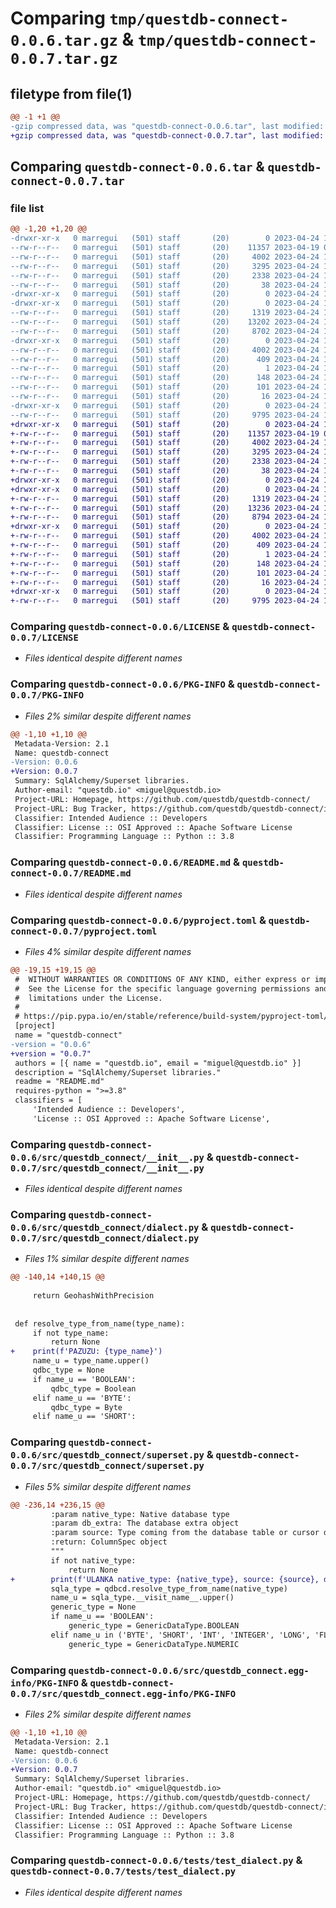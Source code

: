# Comparing `tmp/questdb-connect-0.0.6.tar.gz` & `tmp/questdb-connect-0.0.7.tar.gz`

## filetype from file(1)

```diff
@@ -1 +1 @@
-gzip compressed data, was "questdb-connect-0.0.6.tar", last modified: Mon Apr 24 13:45:29 2023, max compression
+gzip compressed data, was "questdb-connect-0.0.7.tar", last modified: Mon Apr 24 13:53:37 2023, max compression
```

## Comparing `questdb-connect-0.0.6.tar` & `questdb-connect-0.0.7.tar`

### file list

```diff
@@ -1,20 +1,20 @@
-drwxr-xr-x   0 marregui   (501) staff       (20)        0 2023-04-24 13:45:29.446885 questdb-connect-0.0.6/
--rw-r--r--   0 marregui   (501) staff       (20)    11357 2023-04-19 08:13:39.000000 questdb-connect-0.0.6/LICENSE
--rw-r--r--   0 marregui   (501) staff       (20)     4002 2023-04-24 13:45:29.446723 questdb-connect-0.0.6/PKG-INFO
--rw-r--r--   0 marregui   (501) staff       (20)     3295 2023-04-24 12:57:30.000000 questdb-connect-0.0.6/README.md
--rw-r--r--   0 marregui   (501) staff       (20)     2338 2023-04-24 13:41:26.000000 questdb-connect-0.0.6/pyproject.toml
--rw-r--r--   0 marregui   (501) staff       (20)       38 2023-04-24 13:45:29.446930 questdb-connect-0.0.6/setup.cfg
-drwxr-xr-x   0 marregui   (501) staff       (20)        0 2023-04-24 13:45:29.444267 questdb-connect-0.0.6/src/
-drwxr-xr-x   0 marregui   (501) staff       (20)        0 2023-04-24 13:45:29.445392 questdb-connect-0.0.6/src/questdb_connect/
--rw-r--r--   0 marregui   (501) staff       (20)     1319 2023-04-24 12:28:52.000000 questdb-connect-0.0.6/src/questdb_connect/__init__.py
--rw-r--r--   0 marregui   (501) staff       (20)    13202 2023-04-24 13:39:58.000000 questdb-connect-0.0.6/src/questdb_connect/dialect.py
--rw-r--r--   0 marregui   (501) staff       (20)     8702 2023-04-24 13:44:24.000000 questdb-connect-0.0.6/src/questdb_connect/superset.py
-drwxr-xr-x   0 marregui   (501) staff       (20)        0 2023-04-24 13:45:29.446201 questdb-connect-0.0.6/src/questdb_connect.egg-info/
--rw-r--r--   0 marregui   (501) staff       (20)     4002 2023-04-24 13:45:29.000000 questdb-connect-0.0.6/src/questdb_connect.egg-info/PKG-INFO
--rw-r--r--   0 marregui   (501) staff       (20)      409 2023-04-24 13:45:29.000000 questdb-connect-0.0.6/src/questdb_connect.egg-info/SOURCES.txt
--rw-r--r--   0 marregui   (501) staff       (20)        1 2023-04-24 13:45:29.000000 questdb-connect-0.0.6/src/questdb_connect.egg-info/dependency_links.txt
--rw-r--r--   0 marregui   (501) staff       (20)      148 2023-04-24 13:45:29.000000 questdb-connect-0.0.6/src/questdb_connect.egg-info/entry_points.txt
--rw-r--r--   0 marregui   (501) staff       (20)      101 2023-04-24 13:45:29.000000 questdb-connect-0.0.6/src/questdb_connect.egg-info/requires.txt
--rw-r--r--   0 marregui   (501) staff       (20)       16 2023-04-24 13:45:29.000000 questdb-connect-0.0.6/src/questdb_connect.egg-info/top_level.txt
-drwxr-xr-x   0 marregui   (501) staff       (20)        0 2023-04-24 13:45:29.446321 questdb-connect-0.0.6/tests/
--rw-r--r--   0 marregui   (501) staff       (20)     9795 2023-04-24 12:28:24.000000 questdb-connect-0.0.6/tests/test_dialect.py
+drwxr-xr-x   0 marregui   (501) staff       (20)        0 2023-04-24 13:53:37.795666 questdb-connect-0.0.7/
+-rw-r--r--   0 marregui   (501) staff       (20)    11357 2023-04-19 08:13:39.000000 questdb-connect-0.0.7/LICENSE
+-rw-r--r--   0 marregui   (501) staff       (20)     4002 2023-04-24 13:53:37.795520 questdb-connect-0.0.7/PKG-INFO
+-rw-r--r--   0 marregui   (501) staff       (20)     3295 2023-04-24 12:57:30.000000 questdb-connect-0.0.7/README.md
+-rw-r--r--   0 marregui   (501) staff       (20)     2338 2023-04-24 13:52:45.000000 questdb-connect-0.0.7/pyproject.toml
+-rw-r--r--   0 marregui   (501) staff       (20)       38 2023-04-24 13:53:37.795702 questdb-connect-0.0.7/setup.cfg
+drwxr-xr-x   0 marregui   (501) staff       (20)        0 2023-04-24 13:53:37.791257 questdb-connect-0.0.7/src/
+drwxr-xr-x   0 marregui   (501) staff       (20)        0 2023-04-24 13:53:37.793516 questdb-connect-0.0.7/src/questdb_connect/
+-rw-r--r--   0 marregui   (501) staff       (20)     1319 2023-04-24 12:28:52.000000 questdb-connect-0.0.7/src/questdb_connect/__init__.py
+-rw-r--r--   0 marregui   (501) staff       (20)    13236 2023-04-24 13:52:45.000000 questdb-connect-0.0.7/src/questdb_connect/dialect.py
+-rw-r--r--   0 marregui   (501) staff       (20)     8794 2023-04-24 13:52:45.000000 questdb-connect-0.0.7/src/questdb_connect/superset.py
+drwxr-xr-x   0 marregui   (501) staff       (20)        0 2023-04-24 13:53:37.795017 questdb-connect-0.0.7/src/questdb_connect.egg-info/
+-rw-r--r--   0 marregui   (501) staff       (20)     4002 2023-04-24 13:53:37.000000 questdb-connect-0.0.7/src/questdb_connect.egg-info/PKG-INFO
+-rw-r--r--   0 marregui   (501) staff       (20)      409 2023-04-24 13:53:37.000000 questdb-connect-0.0.7/src/questdb_connect.egg-info/SOURCES.txt
+-rw-r--r--   0 marregui   (501) staff       (20)        1 2023-04-24 13:53:37.000000 questdb-connect-0.0.7/src/questdb_connect.egg-info/dependency_links.txt
+-rw-r--r--   0 marregui   (501) staff       (20)      148 2023-04-24 13:53:37.000000 questdb-connect-0.0.7/src/questdb_connect.egg-info/entry_points.txt
+-rw-r--r--   0 marregui   (501) staff       (20)      101 2023-04-24 13:53:37.000000 questdb-connect-0.0.7/src/questdb_connect.egg-info/requires.txt
+-rw-r--r--   0 marregui   (501) staff       (20)       16 2023-04-24 13:53:37.000000 questdb-connect-0.0.7/src/questdb_connect.egg-info/top_level.txt
+drwxr-xr-x   0 marregui   (501) staff       (20)        0 2023-04-24 13:53:37.795151 questdb-connect-0.0.7/tests/
+-rw-r--r--   0 marregui   (501) staff       (20)     9795 2023-04-24 12:28:24.000000 questdb-connect-0.0.7/tests/test_dialect.py
```

### Comparing `questdb-connect-0.0.6/LICENSE` & `questdb-connect-0.0.7/LICENSE`

 * *Files identical despite different names*

### Comparing `questdb-connect-0.0.6/PKG-INFO` & `questdb-connect-0.0.7/PKG-INFO`

 * *Files 2% similar despite different names*

```diff
@@ -1,10 +1,10 @@
 Metadata-Version: 2.1
 Name: questdb-connect
-Version: 0.0.6
+Version: 0.0.7
 Summary: SqlAlchemy/Superset libraries.
 Author-email: "questdb.io" <miguel@questdb.io>
 Project-URL: Homepage, https://github.com/questdb/questdb-connect/
 Project-URL: Bug Tracker, https://github.com/questdb/questdb-connect/issues/
 Classifier: Intended Audience :: Developers
 Classifier: License :: OSI Approved :: Apache Software License
 Classifier: Programming Language :: Python :: 3.8
```

### Comparing `questdb-connect-0.0.6/README.md` & `questdb-connect-0.0.7/README.md`

 * *Files identical despite different names*

### Comparing `questdb-connect-0.0.6/pyproject.toml` & `questdb-connect-0.0.7/pyproject.toml`

 * *Files 4% similar despite different names*

```diff
@@ -19,15 +19,15 @@
 #  WITHOUT WARRANTIES OR CONDITIONS OF ANY KIND, either express or implied.
 #  See the License for the specific language governing permissions and
 #  limitations under the License.
 #
 # https://pip.pypa.io/en/stable/reference/build-system/pyproject-toml/
 [project]
 name = "questdb-connect"
-version = "0.0.6"
+version = "0.0.7"
 authors = [{ name = "questdb.io", email = "miguel@questdb.io" }]
 description = "SqlAlchemy/Superset libraries."
 readme = "README.md"
 requires-python = ">=3.8"
 classifiers = [
     'Intended Audience :: Developers',
     'License :: OSI Approved :: Apache Software License',
```

### Comparing `questdb-connect-0.0.6/src/questdb_connect/__init__.py` & `questdb-connect-0.0.7/src/questdb_connect/__init__.py`

 * *Files identical despite different names*

### Comparing `questdb-connect-0.0.6/src/questdb_connect/dialect.py` & `questdb-connect-0.0.7/src/questdb_connect/dialect.py`

 * *Files 1% similar despite different names*

```diff
@@ -140,14 +140,15 @@
 
     return GeohashWithPrecision
 
 
 def resolve_type_from_name(type_name):
     if not type_name:
         return None
+    print(f'PAZUZU: {type_name}')
     name_u = type_name.upper()
     qdbc_type = None
     if name_u == 'BOOLEAN':
         qdbc_type = Boolean
     elif name_u == 'BYTE':
         qdbc_type = Byte
     elif name_u == 'SHORT':
```

### Comparing `questdb-connect-0.0.6/src/questdb_connect/superset.py` & `questdb-connect-0.0.7/src/questdb_connect/superset.py`

 * *Files 5% similar despite different names*

```diff
@@ -236,14 +236,15 @@
         :param native_type: Native database type
         :param db_extra: The database extra object
         :param source: Type coming from the database table or cursor description
         :return: ColumnSpec object
         """
         if not native_type:
             return None
+        print(f'ULANKA native_type: {native_type}, source: {source}, db_extra: {db_extra}')
         sqla_type = qdbcd.resolve_type_from_name(native_type)
         name_u = sqla_type.__visit_name__.upper()
         generic_type = None
         if name_u == 'BOOLEAN':
             generic_type = GenericDataType.BOOLEAN
         elif name_u in ('BYTE', 'SHORT', 'INT', 'INTEGER', 'LONG', 'FLOAT', 'DOUBLE'):
             generic_type = GenericDataType.NUMERIC
```

### Comparing `questdb-connect-0.0.6/src/questdb_connect.egg-info/PKG-INFO` & `questdb-connect-0.0.7/src/questdb_connect.egg-info/PKG-INFO`

 * *Files 2% similar despite different names*

```diff
@@ -1,10 +1,10 @@
 Metadata-Version: 2.1
 Name: questdb-connect
-Version: 0.0.6
+Version: 0.0.7
 Summary: SqlAlchemy/Superset libraries.
 Author-email: "questdb.io" <miguel@questdb.io>
 Project-URL: Homepage, https://github.com/questdb/questdb-connect/
 Project-URL: Bug Tracker, https://github.com/questdb/questdb-connect/issues/
 Classifier: Intended Audience :: Developers
 Classifier: License :: OSI Approved :: Apache Software License
 Classifier: Programming Language :: Python :: 3.8
```

### Comparing `questdb-connect-0.0.6/tests/test_dialect.py` & `questdb-connect-0.0.7/tests/test_dialect.py`

 * *Files identical despite different names*

